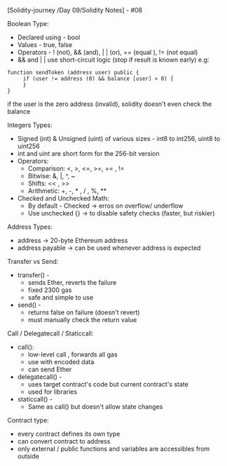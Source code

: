 
[Solidity-journey /Day 09/Solidity Notes] - #08


Boolean Type:

- Declared using - bool 
- Values - true, false 
- Operators - ! (not), && (and), | | (or), == (equal ), != (not equal)
- && and | | use short-circuit logic (stop if result is known early) 
  e.g: 
```
function sendToken (address user) public {
     if (user != address (0) && balance [user] > 0) {
     }
}
```
if the user is the zero address (invalid), solidity doesn't even check the balance


Integers Types: 

- Signed (int) & Unsigned (uint) of various sizes - int8 to int256, uint8 to uint256 
- int and uint are short form for the 256-bit version 
- Operators:
    - Comparison: <,  >,  <=,  >=,  == ,  !=
    - Bitwise: &,  |,  ^,  ~
    - Shifts: << ,  >>
    - Arithmetic: +,  -,  * ,  / ,  %,  **
- Checked and Unchecked Math: 
    - By default - Checked -> erros on overflow/ underflow
    - Use unchecked {} -> to disable safety checks (faster, but riskier)


Address Types:

- address -> 20-byte Ethereum address 
- address payable -> can be used whenever address is expected 


Transfer vs Send: 

- transfer() -
    - sends Ether, reverts the failure 
    - fixed 2300 gas 
    - safe and simple to use 
- send() - 
     - returns false on failure (doesn't revert) 
     - must manually check the return value 


Call / Delegatecall / Staticcall:

- call():
    - low-level call , forwards all gas 
    - use with encoded data 
    - can send Ether 
- delegatecall() - 
    - uses target contract's code but current contract's state 
    - used for libraries 
- staticcall() - 
     - Same as call() but doesn't allow state changes 


Contract type:

- every contract defines its own type
- can convert contract to address
- only external / public functions and variables are accessibles from outside 

